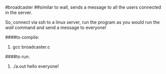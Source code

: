 #broadcaster
##similar to wall, sends a message to all the users connected in the server.

So, connect via ssh to a linux server, run the program as you would run the *wall* command and send a message to everyone!

####to compile:

1. gcc broadcaster.c

####to run:

1. ./a.out hello everyone!

 
